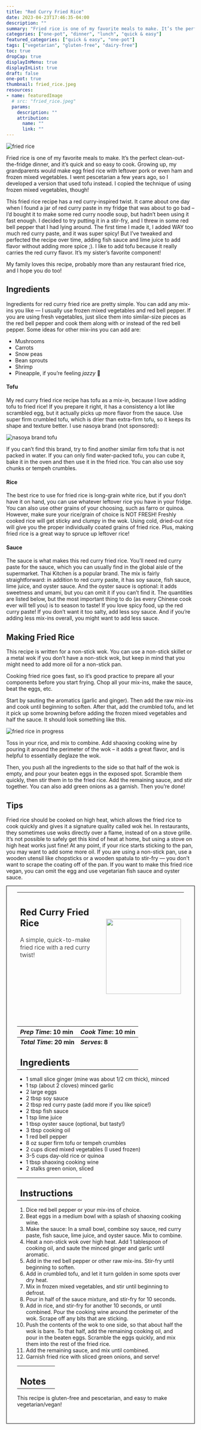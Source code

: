 ```yaml
---
title: "Red Curry Fried Rice"
date: 2023-04-23T17:46:35-04:00
description: ""
summary: "Fried rice is one of my favorite meals to make. It’s the perfect clean-out-the-fridge dinner, and it’s quick and so easy to cook. Growing up, my grandparents would make egg fried rice with leftover pork or even ham and frozen mixed vegetables. "
categories: ["one-pot", "dinner", "lunch", "quick & easy"]
featured_categories: ["quick & easy", "one-pot"]
tags: ["vegetarian", "gluten-free", "dairy-free"]
toc: true
dropCap: true
displayInMenu: true
displayInList: true
draft: false
one-pot: true
thumbnail: fried_rice.jpeg
resources:
- name: featuredImage
  # src: "fried_rice.jpeg"
  params:
    description: ""
    attribution:
      name: ""
      link: ""
---
```


![fried rice](../../fried_rice.jpeg)

Fried rice is one of my favorite meals to make. It’s the perfect clean-out-the-fridge dinner, and it’s quick and so easy to cook. Growing up, my grandparents would make egg fried rice with leftover pork or even ham and frozen mixed vegetables. I went pescetarian a few years ago, so I developed a version that used tofu instead. I copied the technique of using frozen mixed vegetables, though!

This fried rice recipe has a red curry-inspired twist. It came about one day when I found a jar of red curry paste in my fridge that was about to go bad – I’d bought it to make some red curry noodle soup, but hadn’t been using it fast enough. I decided to try putting it in a stir-fry, and I threw in some red bell pepper that I had lying around. The first time I made it, I added WAY too much red curry paste, and it was super spicy! But I’ve tweaked and perfected the recipe over time, adding fish sauce and lime juice to add flavor without adding more spice ;). I like to add tofu because it really carries the red curry flavor. It’s my sister’s favorite component!

My family loves this recipe, probably more than any restaurant fried rice, and I hope you do too!

## Ingredients
Ingredients for red curry fried rice are pretty simple. You can add any mix-ins you like — I usually use frozen mixed vegetables and red bell pepper. If you are using fresh vegetables, just slice them into similar-size pieces as the red bell pepper and cook them along with or instead of the red bell pepper. Some ideas for other mix-ins you can add are:

- Mushrooms
- Carrots
- Snow peas
- Bean sprouts
- Shrimp
- Pineapple, if you’re feeling *jazzy* 🙂

#### Tofu
My red curry fried rice recipe has tofu as a mix-in, because I love adding tofu to fried rice! If you prepare it right, it has a consistency a lot like scrambled egg, but it actually picks up more flavor from the sauce. Use super firm crumbled tofu, which is drier than extra-firm tofu, so it keeps its shape and texture better. I use nasoya brand (not sponsored):

![nasoya brand tofu](../../tofu_nasoya.jpeg)

If you can’t find this brand, try to find another similar firm tofu that is not packed in water. If you can only find water-packed tofu, you can cube it, bake it in the oven and then use it in the fried rice. You can also use soy chunks or tempeh crumbles.

#### Rice
The best rice to use for fried rice is long-grain white rice, but if you don’t have it on hand, you can use whatever leftover rice you have in your fridge. You can also use other grains of your choosing, such as farro or quinoa. However, make sure your rice/grain of choice is NOT FRESH! Freshly cooked rice will get sticky and clumpy in the wok. Using cold, dried-out rice will give you the proper individually coated grains of fried rice. Plus, making fried rice is a great way to spruce up leftover rice!

#### Sauce
The sauce is what makes this red curry fried rice. You’ll need red curry paste for the sauce, which you can usually find in the global aisle of the supermarket. Thai Kitchen is a popular brand. The mix is fairly straightforward: in addition to red curry paste, it has soy sauce, fish sauce, lime juice, and oyster sauce. And the oyster sauce is optional: it adds sweetness and umami, but you can omit it if you can’t find it. The quantities are listed below, but the most important thing to do (as every Chinese cook ever will tell you) is to season to taste! If you love spicy food, up the red curry paste! If you don’t want it too salty, add less soy sauce. And if you’re adding less mix-ins overall, you might want to add less sauce.

## Making Fried Rice
This recipe is written for a non-stick wok. You can use a non-stick skillet or a metal wok if you don’t have a non-stick wok, but keep in mind that you might need to add more oil for a non-stick pan.

Cooking fried rice goes fast, so it’s good practice to prepare all your components before you start frying. Chop all your mix-ins, make the sauce, beat the eggs, etc.

Start by sauting the aromatics (garlic and ginger). Then add the raw mix-ins and cook until beginning to soften. After that, add the crumbled tofu, and let it pick up some browning before adding the frozen mixed vegetables and half the sauce. It should look something like this.

![fried rice in progress](../../fried_rice_in_progress.jpeg)

Toss in your rice, and mix to combine. Add shaoxing cooking wine by pouring it around the perimeter of the wok – it adds a great flavor, and is helpful to essentially deglaze the wok.

Then, you push all the ingredients to the side so that half of the wok is empty, and pour your beaten eggs in the exposed spot. Scramble them quickly, then stir them in to the fried rice. Add the remaining sauce, and stir together. You can also add green onions as a garnish. Then you’re done!

## Tips
Fried rice should be cooked on high heat, which allows the fried rice to cook quickly and gives it a signature quality called wok hei. In restaurants, they sometimes use woks directly over a flame, instead of on a stove grille. It’s not possible to safely get this kind of heat at home, but using a stove on high heat works just fine!
At any point, if your rice starts sticking to the pan, you may want to add some more oil.
If you are using a non-stick pan, use a wooden utensil like chopsticks or a wooden spatula to stir-fry — you don’t want to scrape the coating off of the pan.
If you want to make this fried rice vegan, you can omit the egg and use vegetarian fish sauce and oyster sauce.

<div style = "border-style: solid; border-width: 1px; border-color: black; padding: 2em; padding-top:0em;"> 

| <div style = "margin-bottom:10em;"><h2>Red Curry Fried Rice</h2><p style = "font-weight: 300;">A simple, quick-to-make fried rice with a red curry twist!</p></div> | <img src="../../fried_rice.jpeg"  width="200em" height="200em"> |
| :--- | :----: |

| _Prep Time_: 10 min  | _Cook Time_: 10 min  |
| :--- | :--- |
| **_Total Time_: 20 min** | **_Serves_: 8**  |
| <div><h2 style = "margin-top:1em; margin-bottom:0;" >Ingredients</h2></div>|   |
- 1 small slice ginger (mine was about 1/2 cm thick), minced
- 1 tsp (about 2 cloves) minced garlic
- 2 large eggs
- 2 tbsp soy sauce
- 2 tbsp red curry paste (add more if you like spice!)
- 2 tbsp fish sauce
- 1 tsp lime juice
- 1 tbsp oyster sauce (optional, but tasty!)
- 3 tbsp cooking oil
- 1 red bell pepper
- 8 oz super firm tofu or tempeh crumbles
- 2 cups diced mixed vegetables (I used frozen)
- 3-5 cups day-old rice or quinoa
- 1 tbsp shaoxing cooking wine
- 2 stalks green onion, sliced

|   |    |
| :--- | :--- |
| <div><h2 style = "margin-top:1em; margin-bottom:0;" >Instructions</h2></div>|   |

1. Dice red bell pepper or your mix-ins of choice.
2. Beat eggs in a medium bowl with a splash of shaoxing cooking wine.
3. Make the sauce: In a small bowl, combine soy sauce, red curry paste, fish sauce, lime juice, and oyster sauce. Mix to combine.
4. Heat a non-stick wok over high heat. Add 1 tablespoon of cooking oil, and saute the minced ginger and garlic until aromatic.
5. Add in the red bell pepper or other raw mix-ins. Stir-fry until beginning to soften.
6. Add in crumbled tofu, and let it turn golden in some spots over dry heat.
7. Mix in frozen mixed vegetables, and stir until beginning to defrost.
8. Pour in half of the sauce mixture, and stir-fry for 10 seconds.
9. Add in rice, and stir-fry for another 10 seconds, or until combined. Pour the cooking wine around the perimeter of the wok. Scrape off any bits that are sticking.
10. Push the contents of the wok to one side, so that about half the wok is bare. To that half, add the remaining cooking oil, and pour in the beaten eggs. Scramble the eggs quickly, and mix them into the rest of the fried rice.
11. Add the remaining sauce, and mix until combined.
12. Garnish fried rice with sliced green onions, and serve!

|   |    |
| :--- | :--- |
| <div><h2 style = "margin-top:1em; margin-bottom:0;" >Notes</h2></div>|   |

This recipe is gluten-free and pescetarian, and easy to make vegetarian/vegan!

</div>